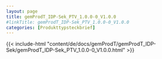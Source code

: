 ```yaml
---
layout: page
title: gemProdT_IDP-Sek_PTV_1.0.0-0_V1.0.0
#linkTitle: gemProdT_IDP-Sek_PTV_1.0.0-0_V1.0.0
categories: [Produkttypsteckbrief]
---
```

{{< include-html "content/de/docs/gemProdT/gemProdT_IDP-Sek/gemProdT_IDP-Sek_PTV_1.0.0-0_V1.0.0.html" >}}